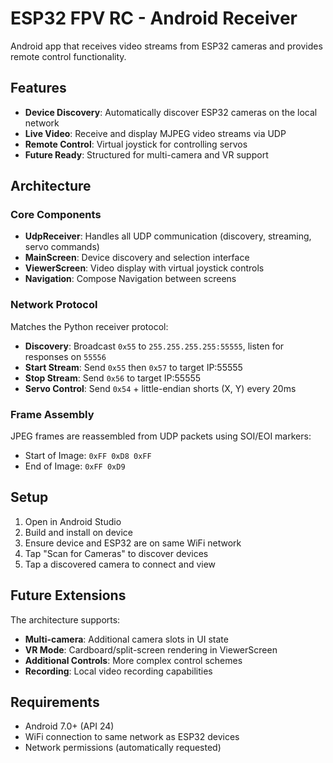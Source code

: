 # ESP32 FPV RC - Android Receiver

Android app that receives video streams from ESP32 cameras and provides remote control functionality.

## Features

- **Device Discovery**: Automatically discover ESP32 cameras on the local network
- **Live Video**: Receive and display MJPEG video streams via UDP
- **Remote Control**: Virtual joystick for controlling servos
- **Future Ready**: Structured for multi-camera and VR support

## Architecture

### Core Components

- **UdpReceiver**: Handles all UDP communication (discovery, streaming, servo commands)
- **MainScreen**: Device discovery and selection interface  
- **ViewerScreen**: Video display with virtual joystick controls
- **Navigation**: Compose Navigation between screens

### Network Protocol

Matches the Python receiver protocol:

- **Discovery**: Broadcast `0x55` to `255.255.255.255:55555`, listen for responses on `55556`
- **Start Stream**: Send `0x55` then `0x57` to target IP:55555
- **Stop Stream**: Send `0x56` to target IP:55555  
- **Servo Control**: Send `0x54` + little-endian shorts (X, Y) every 20ms

### Frame Assembly

JPEG frames are reassembled from UDP packets using SOI/EOI markers:
- Start of Image: `0xFF 0xD8 0xFF`
- End of Image: `0xFF 0xD9`

## Setup

1. Open in Android Studio
2. Build and install on device
3. Ensure device and ESP32 are on same WiFi network
4. Tap "Scan for Cameras" to discover devices
5. Tap a discovered camera to connect and view

## Future Extensions

The architecture supports:
- **Multi-camera**: Additional camera slots in UI state
- **VR Mode**: Cardboard/split-screen rendering in ViewerScreen
- **Additional Controls**: More complex control schemes
- **Recording**: Local video recording capabilities

## Requirements

- Android 7.0+ (API 24)
- WiFi connection to same network as ESP32 devices
- Network permissions (automatically requested)
